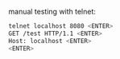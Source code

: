 manual testing with telnet:

```bash
telnet localhost 8080 <ENTER>
GET /test HTTP/1.1 <ENTER>
Host: localhost <ENTER>
<ENTER>
```